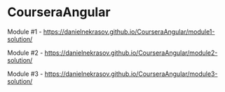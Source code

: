 # CourseraAngular
Module #1 - https://danielnekrasov.github.io/CourseraAngular/module1-solution/

Module #2 - https://danielnekrasov.github.io/CourseraAngular/module2-solution/

Module #3 - https://danielnekrasov.github.io/CourseraAngular/module3-solution/
